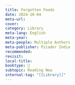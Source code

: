 ```yaml
---
title: Forgotten Foods
date: 2024-10-04
meta-url: 
cover: 
category: Library
meta-lang: English
meta-year: 
meta-people: Multiple Authors
meta-publisher: Picador India
recommended: 
revisit: 
local-title: 
booktype: 📖
subtopic: Reading Now
internal-tag: "[[Library]]"
---
```



